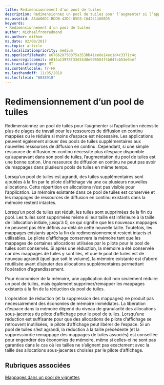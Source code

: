 ```yaml
---
title: Redimensionnement d’un pool de tuiles
description: Redimensionnez un pool de tuiles pour l’augmenter si l’application nécessite plus de plages de travail pour les ressources de diffusion en continu mappées ou le réduire si moins d’espace est nécessaire.
ms.assetid: A54A06DC-BDDB-42DC-85E8-C64241100ED5
keywords:
- Redimensionnement d’un pool de tuiles
author: michaelfromredmond
ms.author: mithom
ms.date: 02/08/2017
ms.topic: article
ms.localizationpriority: medium
ms.openlocfilehash: e676b28750375a353bb41ce8e14ec1d4c3371c4c
ms.sourcegitcommit: e814a13978f33654d8e995584f4b047cb53e0aef
ms.translationtype: MT
ms.contentlocale: fr-FR
ms.lasthandoff: 11/05/2018
ms.locfileid: "6038918"
---
```

# <a name="tile-pool-resizing"></a>Redimensionnement d’un pool de tuiles


Redimensionnez un pool de tuiles pour l’augmenter si l’application nécessite plus de plages de travail pour les ressources de diffusion en continu mappées ou le réduire si moins d’espace est nécessaire. Les applications peuvent également allouer des pools de tuiles supplémentaires aux nouvelles ressources de diffusion en continu. Cependant, si une simple ressource de diffusion en continu nécessite plus d’espace disponible qu’auparavant dans son pool de tuiles, l’augmentation du pool de tuiles est une bonne option. Une ressource de diffusion en continu ne peut pas avoir de mappages dans plusieurs pools de tuiles en même temps.

Lorsqu’un pool de tuiles est agrandi, des tuiles supplémentaires sont ajoutées à la fin par le pilote d’affichage via une ou plusieurs nouvelles allocations. Cette répartition en allocations n’est pas visible pour l’application. La mémoire existante dans ce pool de tuiles est conservée et les mappages de ressources de diffusion en continu existants dans la mémoire restent intactes.

Lorsqu’un pool de tuiles est réduit, les tuiles sont supprimées de la fin du pool. Les tuiles sont supprimées même si leur taille est inférieure à la taille de l’allocation initiale, jusqu’à 0, ce qui signifie que les nouveaux mappages ne peuvent pas être définis au-delà de cette nouvelle taille. Toutefois, les mappages existants après la fin du redimensionnement restent intacts et utilisables. Le pilote d’affichage conservera la mémoire tant que les mappages de certaines allocations utilisées par le pilote pour le pool de tuiles sont conservés. Si après une réduction, la mémoire a été conservée car des mappages de tuiles y sont liés, et que le pool de tuiles est de nouveau agrandi (quel que soit le volume), la mémoire existante est d’abord réutilisée avant d’ajouter des allocations supplémentaires permettant l’opération d’agrandissement.

Pour économiser de la mémoire, une application doit non seulement réduire un pool de tuiles, mais également supprimer/remapper les mappages existants à la fin de la réduction du pool de tuiles.

L’opération de réduction (et la suppression des mappages) ne produit pas nécessairement des économies de mémoire immédiates. La libération d’espace dans la mémoire dépend du niveau de granularité des allocations sous-jacentes du pilote d’affichage pour le pool de tuiles. Lorsqu’une réduction est suffisante pour que des allocations de pilote d’affichage se retrouvent inutilisées, le pilote d’affichage peut libérer de l’espace. Si un pool de tuiles s’est agrandi, la réduction à la taille précédente (et la suppression/le remappage des mappages de tuiles associés) est conseillée pour engendrer des économies de mémoire, même si celles-ci ne sont pas garanties dans le cas où les tailles ne s’alignent pas exactement avec la taille des allocations sous-jacentes choisies par le pilote d’affichage.

## <a name="span-idrelated-topicsspanrelated-topics"></a><span id="related-topics"></span>Rubriques associées


[Mappages dans un pool de vignettes](mappings-are-into-a-tile-pool.md)

 

 




